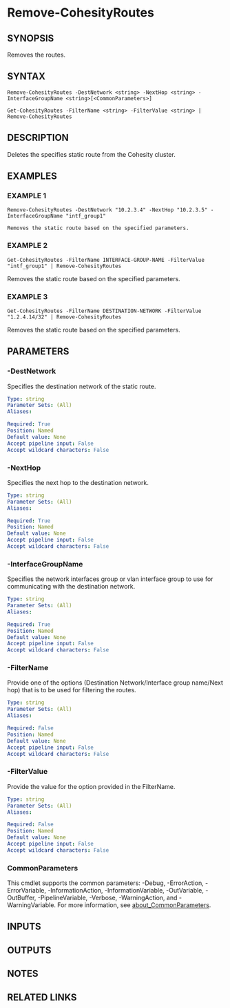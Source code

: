 # Remove-CohesityRoutes

## SYNOPSIS
Removes the routes.

## SYNTAX

```
Remove-CohesityRoutes -DestNetwork <string> -NextHop <string> -InterfaceGroupName <string>[<CommonParameters>]
```

```
Get-CohesityRoutes -FilterName <string> -FilterValue <string> | Remove-CohesityRoutes
```

## DESCRIPTION
Deletes the specifies static route from the Cohesity cluster.

## EXAMPLES

### EXAMPLE 1
```
Remove-CohesityRoutes -DestNetwork "10.2.3.4" -NextHop "10.2.3.5" -InterfaceGroupName "intf_group1"

Removes the static route based on the specified parameters.
```

### EXAMPLE 2
```
Get-CohesityRoutes -FilterName INTERFACE-GROUP-NAME -FilterValue "intf_group1" | Remove-CohesityRoutes

```
Removes the static route based on the specified parameters.

### EXAMPLE 3
```
Get-CohesityRoutes -FilterName DESTINATION-NETWORK -FilterValue "1.2.4.14/32" | Remove-CohesityRoutes

```
Removes the static route based on the specified parameters.


## PARAMETERS

### -DestNetwork
Specifies the destination network of the static route.

```yaml
Type: string
Parameter Sets: (All)
Aliases:

Required: True
Position: Named
Default value: None
Accept pipeline input: False
Accept wildcard characters: False
```

### -NextHop
Specifies the next hop to the destination network.

```yaml
Type: string
Parameter Sets: (All)
Aliases:

Required: True
Position: Named
Default value: None
Accept pipeline input: False
Accept wildcard characters: False
```

### -InterfaceGroupName
Specifies the network interfaces group or vlan interface group to use for communicating with the destination network.

```yaml
Type: string
Parameter Sets: (All)
Aliases:

Required: True
Position: Named
Default value: None
Accept pipeline input: False
Accept wildcard characters: False
```

### -FilterName
Provide one of the options (Destination Network/Interface group name/Next hop) that is to be used for filtering the routes.

```yaml
Type: string
Parameter Sets: (All)
Aliases:

Required: False
Position: Named
Default value: None
Accept pipeline input: False
Accept wildcard characters: False
```

### -FilterValue
Provide the value for the option provided in the FilterName.

```yaml
Type: string
Parameter Sets: (All)
Aliases:

Required: False
Position: Named
Default value: None
Accept pipeline input: False
Accept wildcard characters: False
```

### CommonParameters
This cmdlet supports the common parameters: -Debug, -ErrorAction, -ErrorVariable, -InformationAction, -InformationVariable, -OutVariable, -OutBuffer, -PipelineVariable, -Verbose, -WarningAction, and -WarningVariable. For more information, see [about_CommonParameters](http://go.microsoft.com/fwlink/?LinkID=113216).

## INPUTS

## OUTPUTS

## NOTES

## RELATED LINKS
